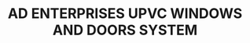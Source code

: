 ---
title: "AD ENTERPRISES UPVC WINDOWS AND DOORS SYSTEM"
url: /karachi/ad-enterprises-upvc-windows-and-doors-system/
shop: Großhandel
---